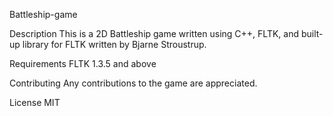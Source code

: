 Battleship-game

Description
This is a 2D Battleship game written using C++, FLTK, and built-up library for FLTK written by Bjarne Stroustrup.

Requirements
FLTK 1.3.5 and above

Contributing
Any contributions to the game are appreciated.

License
MIT